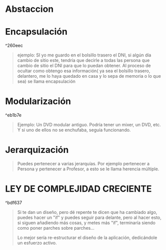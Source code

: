 # Abstaccion

# Encapsulación

^260eec

> ejemplo:
> SI yo me guardo en el bolsillo trasero el DNI, si algún día cambio de sitio este, tendría que decirle a todas las persona que cambio de sitio el DNI para que lo puedan obtener.
> Al proceso de ocultar como obtengo esa información( ya sea el bolsillo trasero, delantero, me lo haya quedado en casa y lo sepa de memoria o lo que sea) se llama encapsulación
# Modularización

^eb1b7e

>Ejemplo:
>Un DVD modular antiguo. Podría tener un mixer, un DVD, etc. Y si uno de ellos no se enchufaba, seguía funcionando.

# Jerarquización
> Puedes pertenecer a varias jerarquías. Por ejemplo pertenecer a Persona y pertenecer a Profesor, a esto se le llama herencia múltiple.
# LEY DE COMPLEJIDAD CRECIENTE

^bdf637

> Si te dan un diseño, pero dé repente te dicen que ha cambiado algo, puedes hacer un "if" y puedes seguir para delante, pero al hacer esto, si siguen añadiendo más cosas, y metes más "if", terminaría siendo como poner parches sobre parches...
> 
> Lo mejor sería re-estructurar el diseño de la aplicación, dedicándole un esfuerzo activo.

